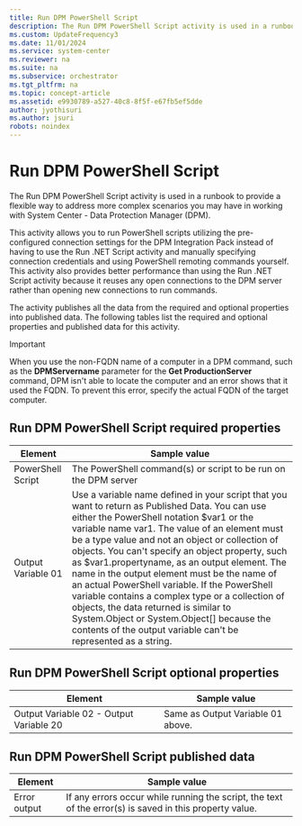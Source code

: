 ```yaml
---
title: Run DPM PowerShell Script
description: The Run DPM PowerShell Script activity is used in a runbook to provide a flexible way to address more complex scenarios you may have in working with System Center - Data Protection Manager (DPM).
ms.custom: UpdateFrequency3
ms.date: 11/01/2024
ms.service: system-center
ms.reviewer: na
ms.suite: na
ms.subservice: orchestrator
ms.tgt_pltfrm: na
ms.topic: concept-article
ms.assetid: e9930789-a527-40c8-8f5f-e67fb5ef5dde
author: jyothisuri
ms.author: jsuri
robots: noindex
---
```

# Run DPM PowerShell Script

The Run DPM PowerShell Script activity is used in a runbook to provide a flexible way to address more complex scenarios you may have in working with System Center - Data Protection Manager (DPM).

This activity allows you to run PowerShell scripts utilizing the pre-configured connection settings for the DPM Integration Pack instead of having to use the Run .NET Script activity and manually specifying connection credentials and using PowerShell remoting commands yourself. This activity also provides better performance than using the Run .NET Script activity because it reuses any open connections to the DPM server rather than opening new connections to run commands.

The activity publishes all the data from the required and optional properties into published data. The following tables list the required and optional properties and published data for this activity.

>[!IMPORTANT]
>When you use the non-FQDN name of a computer in a DPM command, such as the **DPMServername** parameter for the **Get ProductionServer** command, DPM isn't able to locate the computer and an error shows that it used the FQDN. To prevent this error, specify the actual FQDN of the target computer.

## Run DPM PowerShell Script required properties

| Element   | Sample value   |
|--------------------|--------------------------------------------------------------------------------------------------------------------------------------------------------------------------------------------------------------------------------------------------------------------------------------------------------------------------------------------------------------------------------------------------------------------------------------------------------------------------------------------------------------------------------------------------------------------------------------------------------------------------------------------------------------------------------|
| PowerShell Script  | The PowerShell command(s) or script to be run on the DPM server   |
| Output Variable 01 | Use a variable name defined in your script that you want to return as Published Data. You can use either the PowerShell notation $var1 or the variable name var1. The value of an element must be a type value and not an object or collection of objects. You can't specify an object property, such as $var1.propertyname, as an output element. The name in the output element must be the name of an actual PowerShell variable. If the PowerShell variable contains a complex type or a collection of objects, the data returned is similar to System.Object or System.Object\[\] because the contents of the output variable can't be represented as a string. |

## Run DPM PowerShell Script optional properties

| Element   | Sample value   |
|-----------------------------------------|-----------------------------------|
| Output Variable 02 - Output Variable 20 | Same as Output Variable 01 above. |

## Run DPM PowerShell Script published data

| Element   | Sample value   |
|--------------|---------------------------------------------------------------------------------------------------------|
| Error output | If any errors occur while running the script, the text of the error(s) is saved in this property value. |

